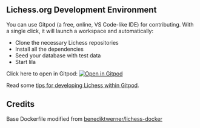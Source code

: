 ## Lichess.org Development Environment

You can use Gitpod (a free, online, VS Code-like IDE) for contributing. With a single click, it will launch a workspace and automatically:

- Clone the necessary Lichess repositories
- Install all the dependencies
- Seed your database with test data
- Start lila

Click here to open in Gitpod: [![Open in Gitpod](https://gitpod.io/button/open-in-gitpod.svg)](https://gitpod.io/#https://github.com/rosen-score/lila-gitpod)

Read some [tips for developing Lichess within Gitpod](https://github.com/rosen-score/lila-gitpod/wiki/Developing-within-Gitpod).

## Credits

Base Dockerfile modified from [benediktwerner/lichess-docker](https://github.com/benediktwerner/lichess-docker)
